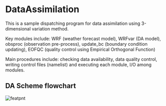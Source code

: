 # DataAssimilation

This is a sample dispatching program for data assimilation using 3-dimensional variation method.

Key modules include: 
	WRF (weather forecast model), 
	WRFvar (DA model), 
	obsproc (observation pre-process), 
	update_bc (boundary condition updating), 
	EOFQC (quality control using Empirical Orthogonal Function)
	
Main procedures include: 
	checking data availability, 
	data quality control, 
	writing control files (namelist) and executing each module,
	I/O among modules.

## DA Scheme flowchart

![featpnt](https://github.com/wangminzheng/DataAssimilation/blob/master/pic/DA_flowchart.png)

